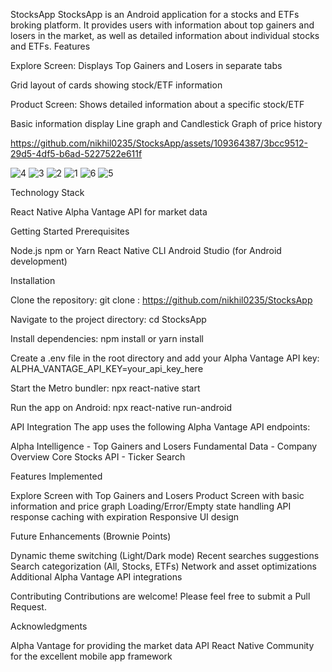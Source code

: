 StocksApp
StocksApp is an Android application for a stocks and ETFs broking platform. It provides users with information about top gainers and losers in the market, as well as detailed information about individual stocks and ETFs.
Features

Explore Screen: Displays Top Gainers and Losers in separate tabs

Grid layout of cards showing stock/ETF information


Product Screen: Shows detailed information about a specific stock/ETF

Basic information display
Line graph and Candlestick Graph of price history

https://github.com/nikhil0235/StocksApp/assets/109364387/3bcc9512-29d5-4df5-b6ad-5227522e611f



![4](https://github.com/nikhil0235/StocksApp/assets/109364387/674c493d-7f7c-472d-8ef1-3a48d62c12cd)
![3](https://github.com/nikhil0235/StocksApp/assets/109364387/d1c18ce7-1a39-4df8-b154-39eb0b729db9)
![2](https://github.com/nikhil0235/StocksApp/assets/109364387/0a7b27c1-e43f-43b5-8d1e-ca4d70d3dd9b)
![1](https://github.com/nikhil0235/StocksApp/assets/109364387/1597d996-250b-4417-991a-f567163158ca)
![6](https://github.com/nikhil0235/StocksApp/assets/109364387/7fb5fe9f-471d-46f9-a3f1-4071361f2333)
![5](https://github.com/nikhil0235/StocksApp/assets/109364387/57ab7360-3089-4046-b0eb-055f485a0bac)



Technology Stack

React Native
Alpha Vantage API for market data

Getting Started
Prerequisites

Node.js
npm or Yarn
React Native CLI
Android Studio (for Android development)

Installation

Clone the repository:
git clone : https://github.com/nikhil0235/StocksApp

Navigate to the project directory:
cd StocksApp

Install dependencies:
npm install
or
yarn install

Create a .env file in the root directory and add your Alpha Vantage API key:
ALPHA_VANTAGE_API_KEY=your_api_key_here

Start the Metro bundler:
npx react-native start

Run the app on Android:
npx react-native run-android


API Integration
The app uses the following Alpha Vantage API endpoints:

Alpha Intelligence - Top Gainers and Losers
Fundamental Data - Company Overview
Core Stocks API - Ticker Search

Features Implemented

 Explore Screen with Top Gainers and Losers
 Product Screen with basic information and price graph
 Loading/Error/Empty state handling
 API response caching with expiration
 Responsive UI design

Future Enhancements (Brownie Points)

 Dynamic theme switching (Light/Dark mode)
 Recent searches suggestions
 Search categorization (All, Stocks, ETFs)
 Network and asset optimizations
 Additional Alpha Vantage API integrations

Contributing
Contributions are welcome! Please feel free to submit a Pull Request.

Acknowledgments

Alpha Vantage for providing the market data API
React Native Community for the excellent mobile app framework
